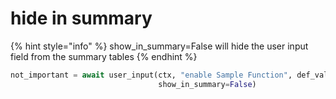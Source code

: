 # hide in summary

{% hint style="info" %}
show\_in\_summary=False will hide the user input field from the summary tables
{% endhint %}

```python
not_important = await user_input(ctx, "enable Sample Function", def_val=True, input_type="boolean",
                                 show_in_summary=False)
```
